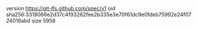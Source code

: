 version https://git-lfs.github.com/spec/v1
oid sha256:3319066e2d37c4f93262fee2b335e3e70f61dc9e0fdeb75992e24f0724016abd
size 5958
